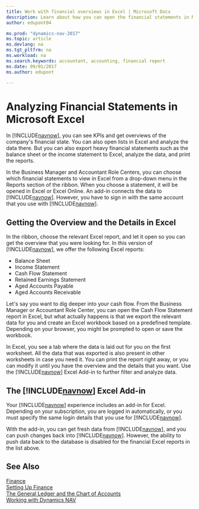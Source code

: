 ```yaml
---
title: Work with financial overviews in Excel | Microsoft Docs
description: Learn about how you can open the financial statements in Microsoft Excel from Dynamics NAV  for better analysis.
author: edupont04

ms.prod: "dynamics-nav-2017"
ms.topic: article
ms.devlang: na
ms.tgt_pltfrm: na
ms.workload: na
ms.search.keywords: accountant, accounting, financial report
ms.date: 09/01/2017
ms.author: edupont

---
```

# Analyzing Financial Statements in Microsoft Excel
In [!INCLUDE[navnow](includes/navnow_md.md)], you can see KPIs and get overviews of the company's financial state. You can also open lists in Excel and analyze the data there. But you can also export heavy financial statements such as the balance sheet or the income statement to Excel, analyze the data, and print the reports.  

In the Business Manager and Accountant Role Centers, you can choose which financial statements to view in Excel from a drop-down menu in the Reports section of the ribbon. When you choose a statement, it will be opened in Excel or Excel Online. An add-in connects the data to [!INCLUDE[navnow](includes/navnow_md.md)]. However, you have to sign in with the same account that you use with [!INCLUDE[navnow](includes/navnow_md.md)].  

## Getting the Overview and the Details in Excel
In the ribbon, choose the relevant Excel report, and let it open so you can get the overview that you were looking for. In this version of [!INCLUDE[navnow](includes/navnow_md.md)], we offer the following Excel reports:

- Balance Sheet  
- Income Statement  
- Cash Flow Statement  
- Retained Earnings Statement  
- Aged Accounts Payable  
- Aged Accounts Receivable  

Let's say you want to dig deeper into your cash flow. From the Business Manager or Accountant Role Center, you can open the Cash Flow Statement report in Excel, but what actually happens is that we export the relevant data for you and create an Excel workbook based on a predefined template. Depending on your browser, you might be prompted to open or save the workbook.  

In Excel, you see a tab where the data is laid out for you on the first worksheet. All the data that was exported is also present in other worksheets in case you need it. You can print the report right away, or you can modify it until you have the overview and the details that you want. Use the [!INCLUDE[navnow](includes/navnow_md.md)] Excel Add-in to further filter and analyze data.  

## The [!INCLUDE[navnow](includes/navnow_md.md)] Excel Add-in
Your [!INCLUDE[navnow](includes/navnow_md.md)] experience includes an add-in for Excel. Depending on your subscription, you are logged in automatically, or you must specify the same login details that you use for [!INCLUDE[navnow](includes/navnow_md.md)].  

With the add-in, you can get fresh data from [!INCLUDE[navnow](includes/navnow_md.md)], and you can push changes back into [!INCLUDE[navnow](includes/navnow_md.md)]. However, the ability to push data back to the database is disabled for the financial Excel reports in the list above.  

## See Also
[Finance](finance.md)  
[Setting Up Finance](finance-setup-finance.md)  
[The General Ledger and the Chart of Accounts](finance-general-ledger.md)  
[Working with Dynamics NAV](ui-work-product.md)  
